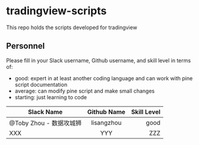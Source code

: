 # tradingview-scripts
This repo holds the scripts developed for tradingview

## Personnel
Please fill in your Slack username, Github username, and skill level in terms of:
- good: expert in at least another coding language and can work with pine script documentation
- average: can modify pine script and make small changes
- starting: just learning to code

| Slack Name | Github Name | Skill Level |
|----------|:-------------:|------:|
| @Toby Zhou - 数据攻城狮 | lisangzhou  | good |
| XXX |    YYY   |   ZZZ |


